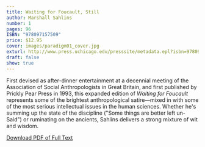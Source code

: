 ```yaml
---
title: Waiting for Foucault, Still
author: Marshall Sahlins
number: 1
pages: 96
ISBN: "978097157509"
price: $12.95
cover: images/paradigm01_cover.jpg
exturl: http://www.press.uchicago.edu/presssite/metadata.epl?isbn=9780971757509
draft: false
show: true
---
```

First devised as after-dinner entertainment at a decennial meeting of the Association of Social Anthropologists in Great Britain, and first published by Prickly Pear Press in 1993, this expanded edition of *Waiting for Foucault* represents some of the brightest anthropological satire—mixed in with some of the most serious intellectual issues in the human sciences. Whether he's summing up the state of the discipline ("Some things are better left un-Said") or ruminating on the ancients, Sahlins delivers a strong mixture of wit and wisdom.

[Download PDF of Full Text](/images/Sahlins_paradigm1.pdf)